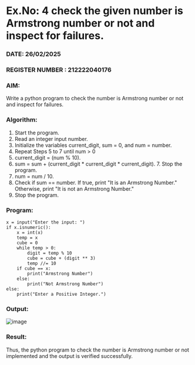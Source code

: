 
# Ex.No: 4 check the given number is Armstrong number or not and inspect for failures.
### DATE:  26/02/2025                                                              
### REGISTER NUMBER : 212222040176
### AIM: 
Write a python program to check the number is Armstrong number or not and inspect for failures.

### Algorithm:
1.  Start the program.
2.	Read an integer input number.
3.	Initialize the variables current_digit, sum = 0, and num = number.
4.	Repeat Steps 5 to 7 until num > 0
5.	current_digit = (num % 10).
6.	sum = sum + (current_digit * current_digit * current_digit). 7. Stop the program.
7.	num = num / 10.
8.	Check if sum == number. If true, print "It is an Armstrong Number." Otherwise, print "It is not an Armstrong Number."
9.	Stop the program.

### Program:
```
x = input("Enter the input: ")
if x.isnumeric():
    x = int(x)
    temp = x
    cube = 0
    while temp > 0:
        digit = temp % 10
        cube = cube + (digit ** 3)
        temp //= 10
    if cube == x:
        print("Armstrong Number")
    else:
        print("Not Armstrong Number")
else:
    print("Enter a Positive Integer.")
```












### Output:

![image](https://github.com/user-attachments/assets/9a0c7172-e307-4cbc-a21c-94d34ce2cdb2)






### Result:
Thus, the python program to check the number is Armstrong number or not implemented and the output is verified successfully.
